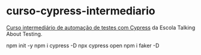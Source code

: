 # curso-cypress-intermediario

[Curso intermediário de automação de testes com Cypress](http://talkingabouttesting.coursify.me/courses/testes-automatizados-com-cypress-intermediario) da Escola Talking About Testing.

npm init -y
npm i cypress -D
npx cypress open
npm i faker -D